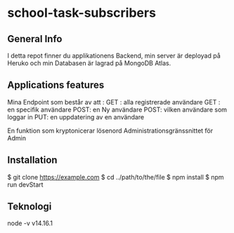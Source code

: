 # school-task-subscribers

## General Info

I detta repot finner du applikationens Backend, min server är deployad på Heruko och min Databasen är lagrad på MongoDB Atlas.

## Applications features

Mina Endpoint som består av att :
GET : alla registrerade användare
GET : en specifik användare
POST: en Ny användare
POST: vilken användare som loggar in
PUT: en uppdatering av en användare

En funktion som kryptonicerar lösenord
Administrationsgränssnittet för Admin

## Installation

$ git clone https://example.com
$ cd ../path/to/the/file
$ npm install
$ npm run devStart

## Teknologi

node -v v14.16.1
